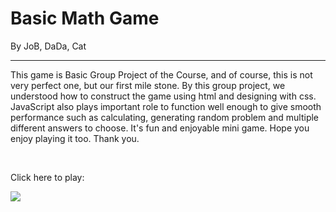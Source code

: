 # Basic Math Game 
By JoB, DaDa, Cat

<hr/>

This game is Basic Group Project of the Course, and of course, this is not very perfect one, but our first mile stone. By this group project, we understood how to construct the game using html and designing with css. JavaScript also plays important role to function well enough to give smooth performance such as calculating, generating random problem and multiple different answers to choose. It's fun and enjoyable mini game. Hope you enjoy playing it too. Thank you.

<br/>

Click here to play: <br/> <p/>
[![](https://img.shields.io/badge/Basic_Math-%63E4405F.svg?style=for-the-badge&logo=Math&logoColor=white)](https://john-da.github.io/Basic-Math/)
